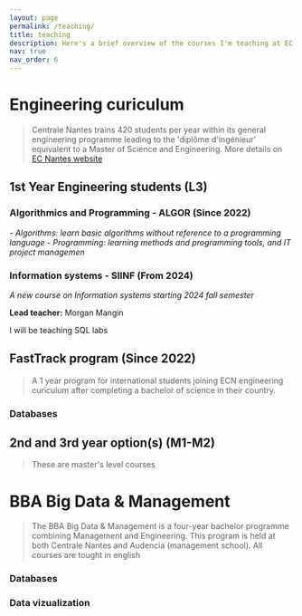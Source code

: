 ```yaml
---
layout: page
permalink: /teaching/
title: teaching
description: Here's a brief overview of the courses I'm teaching at EC Nantes
nav: true
nav_order: 6
---
```


# Engineering curiculum
> Centrale Nantes trains 420 students per year within its general engineering programme leading to the 'diplôme d'ingénieur' equivalent to a Master of Science and Engineering. More details  on [EC Nantes website](https://www.ec-nantes.fr/english-version/study/engineering-programme-diplome-dingenieur)


## 1st Year Engineering students (L3)
### Algorithmics and Programming - ALGOR (Since 2022)
*- Algorithms: learn basic algorithms without reference to a programming language*
*- Programming: learning methods and programming tools, and IT project managemen* 

### Information systems - SIINF (From 2024)
*A new course on Information systems starting 2024 fall semester*

**Lead teacher:** Morgan Mangin

I will be teaching SQL labs 

## FastTrack program (Since 2022)
> A 1 year program for international students joining ECN engineering curiculum after completing a bachelor of science in their country.

### Databases

## 2nd and 3rd year option(s) (M1-M2)
> These are master's level courses

# BBA Big Data & Management 
 > The BBA Big Data & Management is a four-year bachelor programme combining Management and Engineering. This program is held at both Centrale Nantes and Audencia (management school). All courses are tought in english

### Databases

### Data vizualization